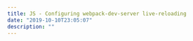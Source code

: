 ```yaml
---
title: JS - Configuring webpack-dev-server live-reloading
date: "2019-10-10T23:05:07"
description: ""
---
```

